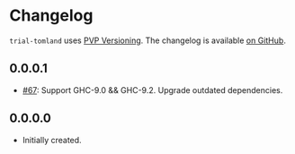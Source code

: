# Changelog

`trial-tomland` uses [PVP Versioning][1].
The changelog is available [on GitHub][2].

## 0.0.0.1

* [#67](https://github.com/kowainik/trial/issues/67): 
  Support GHC-9.0 && GHC-9.2. Upgrade outdated dependencies.

## 0.0.0.0

* Initially created.

[1]: https://pvp.haskell.org
[2]: https://github.com/kowainik/trial/releases
